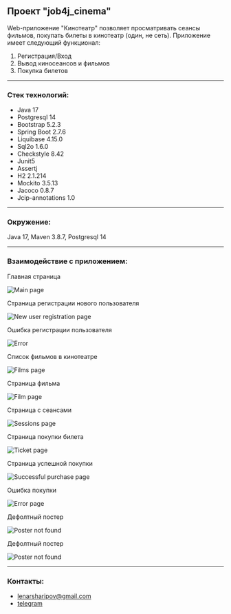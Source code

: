 ## Проект "job4j_cinema"

Web-приложение "Кинотеатр" позволяет просматривать сеансы фильмов, покупать билеты в кинотеатр (один, не сеть).
Приложение имеет следующий функционал:
1. Регистрация/Вход
2. Вывод киносеансов и фильмов
3. Покупка билетов
____________________________________________
<h3>Стек технологий:</h3>
<ul>
    <li>Java 17</li>
    <li>Postgresql 14</li>
    <li>Bootstrap 5.2.3</li>
    <li>Spring Boot 2.7.6</li>
    <li>Liquibase 4.15.0</li>
    <li>Sql2o 1.6.0</li>
    <li>Checkstyle 8.42</li>
    <li>Junit5</li>
    <li>Assertj</li>
    <li>H2 2.1.214</li> 
    <li>Mockito 3.5.13</li> 
    <li>Jacoco 0.8.7</li> 
    <li>Jcip-annotations 1.0</li>
</ul>

____________________________________________
<h3>Окружение:</h3>Java 17, Maven 3.8.7, Postgresql 14

____________________________________________
<h3>Взаимодействие с приложением:</h3>
<p>Главная страница</p>
<img src="/src/main/resources/static/img/readme/main.png" title="Main page"/>
<br>
<p>Страница регистрации нового пользователя</p>
<img src="/src/main/resources/static/img/readme/register.png" title="New user registration page"/>
<br>
<p>Ошибка регистрации пользователя</p>
<img src="/src/main/resources/static/img/readme/register_error.png" title="Error"/>
<br>
<p>Список фильмов в кинотеатре</p>
<img src="/src/main/resources/static/img/readme/films.png" title="Films page"/>
<br>
<p>Страница фильма</p>
<img src="/src/main/resources/static/img/readme/film_one.png" title="Film page"/>
<br>
<p>Страница с сеансами</p>
<img src="/src/main/resources/static/img/readme/sessions.png" title="Sessions page"/>
<br>
<p>Страница покупки билета</p>
<img src="/src/main/resources/static/img/readme/ticket.png" title="Ticket page"/>
<br>
<p>Страница успешной покупки</p>
<img src="/src/main/resources/static/img/readme/success_purchase.png" title="Successful purchase page"/>
<br>
<p>Ошибка покупки</p>
<img src="/src/main/resources/static/img/readme/error_purchase.png" title="Error page"/>
<br>
<p>Дефолтный постер</p>
<img src="/src/main/resources/static/img/readme/poster_not_found1.png" title="Poster not found"/>
<br>
<p>Дефолтный постер</p>
<img src="/src/main/resources/static/img/readme/poster_not_found2.png" title="Poster not found"/>

____________________________________________
<h3>Контакты:</h3>
<ul>
    <li><a href="mailto:lenarsharipov@gmail.com">lenarsharipov@gmail.com</a></li>
    <li><a href="https://t.me/LenarSharipov">telegram</a></li>
</ul>

